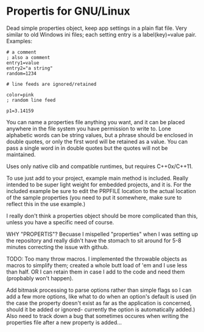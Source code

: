 Propertis for GNU/Linux
=======================

Dead simple properties object, keep app settings in a plain flat file. Very
similar to old Windows ini files; each setting entry is a label(key)=value
pair. Examples:

	# a comment
	; also a comment
	entry1=value
	entry2="a string"
	random=1234

	# line feeds are ignored/retained

	color=pink
	; random line feed

	p1=3.14159


You can name a properties file anything you want, and it can be placed
anywhere in the file system you have permission to write to. Lone alphabetic
words can be string values, but a phrase should be enclosed in double quotes,
or only the first word will be retained as a value. You can pass a single
word in in double quotes but the quotes will not be maintained.

Uses only native clib and compatible runtimes, but requires C++0x/C++11.

To use just add to your project, example main method is included. Really
intended to be super light weight for embedded projects, and it is. For the
included example be sure to edit the PRPFILE location to the actual location
of the sample properties (you need to put it somewhere, make sure to reflect
this in the use example.)

I really don't think a properties object should be more complicated than this,
unless you have a specific need of course.

WHY "PROPERTIS"?
Becuase I mispelled "properties" when I was setting up the repository and
really didn't have the stomach to sit around for 5-8 minutes correcting
the issue with github.

TODO:
Too many throw macros. I implemented the throwable objects as macros to simplify
them; created a whole butt load of 'em and I use less than half. OR I can retain
them in case I add to the code and need them (propbably won't happen).

Add bitmask processing to parse options rather than simple flags so I can
add a few more options, like what to do when an option's default is used
(in the case the property doesn't exist as far as the application is
concerned, should it be added or ignored- currently the option is automatically
added.) Also need to track down a bug that sometimes occures when writing the
properties file after a new property is added...

